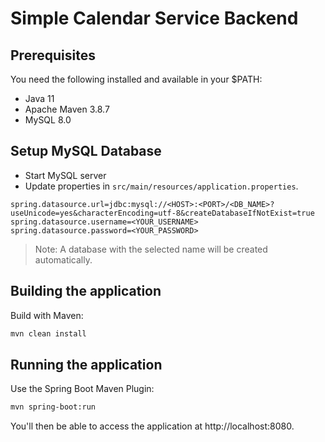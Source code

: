 # Simple Calendar Service Backend

## Prerequisites
You need the following installed and available in your $PATH:
- Java 11
- Apache Maven 3.8.7
- MySQL 8.0

## Setup MySQL Database
- Start MySQL server
- Update properties in `src/main/resources/application.properties`.
```properties
spring.datasource.url=jdbc:mysql://<HOST>:<PORT>/<DB_NAME>?useUnicode=yes&characterEncoding=utf-8&createDatabaseIfNotExist=true
spring.datasource.username=<YOUR_USERNAME>
spring.datasource.password=<YOUR_PASSWORD>
```
>Note: A database with the selected name will be created automatically.

## Building the application
Build with Maven:
```sh
mvn clean install
```

## Running the application
Use the Spring Boot Maven Plugin:
```sh
mvn spring-boot:run
```

You'll then be able to access the application at http://localhost:8080.
